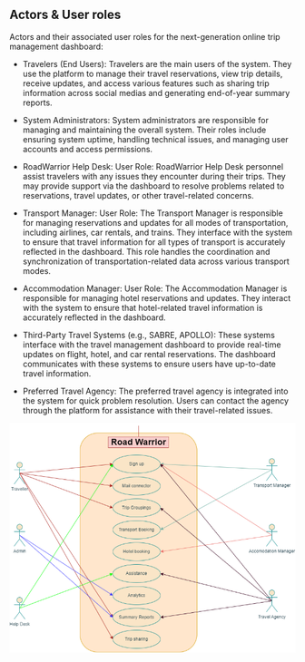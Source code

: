 ## Actors & User roles

Actors and their associated user roles for the next-generation online trip management dashboard:

  * Travelers (End Users):
      Travelers are the main users of the system. They use the platform to manage their travel reservations, view trip details, receive updates, and access various features such as sharing trip information across social medias and generating end-of-year summary reports.
      
  * System Administrators:
      System administrators are responsible for managing and maintaining the overall system. Their roles include ensuring system uptime, handling technical issues, and managing user accounts and access permissions.
      
  * RoadWarrior Help Desk:
      User Role: RoadWarrior Help Desk personnel assist travelers with any issues they encounter during their trips. They may provide support via the dashboard to resolve problems related to reservations, travel updates, or other travel-related concerns.
      
  * Transport Manager:
      User Role: The Transport Manager is responsible for managing reservations and updates for all modes of transportation, including airlines, car rentals, and trains. They interface with the system to ensure that travel information for all types of transport is accurately reflected in the dashboard. This role handles the coordination and synchronization of transportation-related data across various transport modes.
      
  * Accommodation Manager:
      User Role: The Accommodation Manager is responsible for managing hotel reservations and updates. They interact with the system to ensure that hotel-related travel information is accurately reflected in the dashboard.   
   
  * Third-Party Travel Systems (e.g., SABRE, APOLLO):
      These systems interface with the travel management dashboard to provide real-time updates on flight, hotel, and car rental reservations. The dashboard communicates with these systems to ensure users have up-to-date travel information.
      
  * Preferred Travel Agency:
      The preferred travel agency is integrated into the system for quick problem resolution. Users can contact the agency through the platform for assistance with their travel-related issues.

![Actor_usecase](/Assets/Actor_usecase%20diagram.png)
